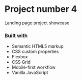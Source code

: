 # Project number 4

Landing page project showcase

### Built with

- Semantic HTML5 markup
- CSS custom properties
- Flexbox
- CSS Grid
- Mobile-first workflow
- Vanilla JavaScript

